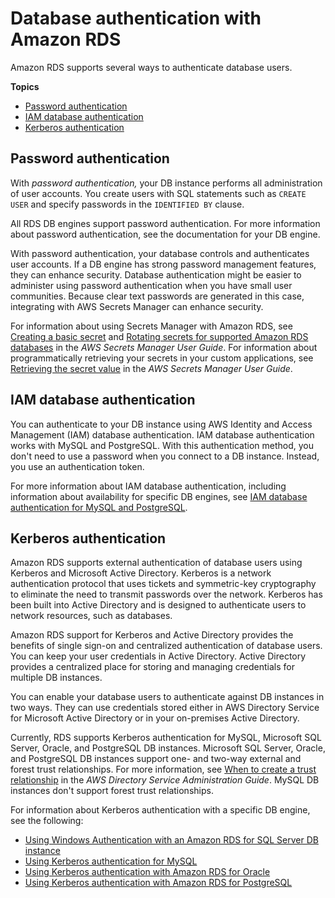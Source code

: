 # Database authentication with Amazon RDS<a name="database-authentication"></a>

Amazon RDS supports several ways to authenticate database users\.

**Topics**
+ [Password authentication](#password-authentication)
+ [IAM database authentication](#iam-database-authentication)
+ [Kerberos authentication](#kerberos-authentication)

## Password authentication<a name="password-authentication"></a>

With *password authentication,* your DB instance performs all administration of user accounts\. You create users with SQL statements such as `CREATE USER` and specify passwords in the `IDENTIFIED BY` clause\.

All RDS DB engines support password authentication\. For more information about password authentication, see the documentation for your DB engine\.

With password authentication, your database controls and authenticates user accounts\. If a DB engine has strong password management features, they can enhance security\. Database authentication might be easier to administer using password authentication when you have small user communities\. Because clear text passwords are generated in this case, integrating with AWS Secrets Manager can enhance security\.

For information about using Secrets Manager with Amazon RDS, see [Creating a basic secret](https://docs.aws.amazon.com/secretsmanager/latest/userguide/manage_create-basic-secret.html) and [Rotating secrets for supported Amazon RDS databases](https://docs.aws.amazon.com/secretsmanager/latest/userguide/rotating-secrets-rds.html) in the *AWS Secrets Manager User Guide*\. For information about programmatically retrieving your secrets in your custom applications, see [Retrieving the secret value](https://docs.aws.amazon.com/secretsmanager/latest/userguide/manage_retrieve-secret.html) in the *AWS Secrets Manager User Guide*\.

## IAM database authentication<a name="iam-database-authentication"></a>

You can authenticate to your DB instance using AWS Identity and Access Management \(IAM\) database authentication\. IAM database authentication works with MySQL and PostgreSQL\. With this authentication method, you don't need to use a password when you connect to a DB instance\. Instead, you use an authentication token\.

For more information about IAM database authentication, including information about availability for specific DB engines, see [IAM database authentication for MySQL and PostgreSQL](UsingWithRDS.IAMDBAuth.md)\.

## Kerberos authentication<a name="kerberos-authentication"></a>

Amazon RDS supports external authentication of database users using Kerberos and Microsoft Active Directory\. Kerberos is a network authentication protocol that uses tickets and symmetric\-key cryptography to eliminate the need to transmit passwords over the network\. Kerberos has been built into Active Directory and is designed to authenticate users to network resources, such as databases\.

Amazon RDS support for Kerberos and Active Directory provides the benefits of single sign\-on and centralized authentication of database users\. You can keep your user credentials in Active Directory\. Active Directory provides a centralized place for storing and managing credentials for multiple DB instances\.

You can enable your database users to authenticate against DB instances in two ways\. They can use credentials stored either in AWS Directory Service for Microsoft Active Directory or in your on\-premises Active Directory\.

Currently, RDS supports Kerberos authentication for MySQL, Microsoft SQL Server, Oracle, and PostgreSQL DB instances\. Microsoft SQL Server, Oracle, and PostgreSQL DB instances support one\- and two\-way external and forest trust relationships\. For more information, see [When to create a trust relationship](https://docs.aws.amazon.com/directoryservice/latest/admin-guide/setup_trust.html) in the *AWS Directory Service Administration Guide*\. MySQL DB instances don't support forest trust relationships\.

For information about Kerberos authentication with a specific DB engine, see the following:
+ [Using Windows Authentication with an Amazon RDS for SQL Server DB instance](USER_SQLServerWinAuth.md)
+ [Using Kerberos authentication for MySQL](mysql-kerberos.md)
+ [Using Kerberos authentication with Amazon RDS for Oracle](oracle-kerberos.md)
+ [Using Kerberos authentication with Amazon RDS for PostgreSQL](postgresql-kerberos.md)